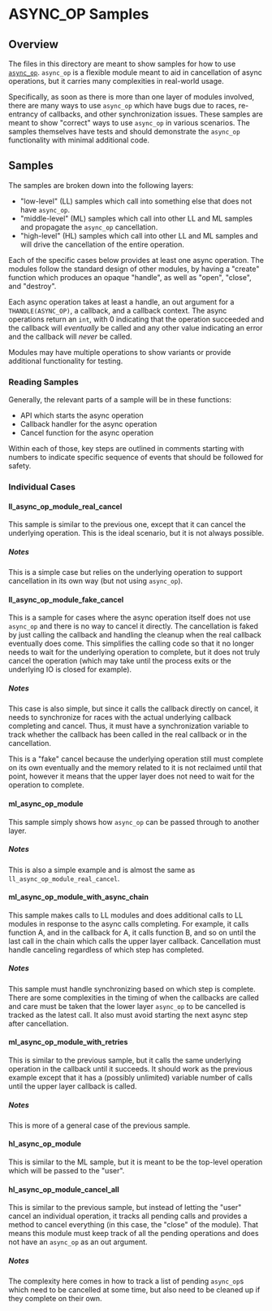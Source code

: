 # ASYNC_OP Samples

## Overview

The files in this directory are meant to show samples for how to use [`async_op`](../../devdoc/async_op.md).
`async_op` is a flexible module meant to aid in cancellation of async operations, but it carries many complexities
in real-world usage.

Specifically, as soon as there is more than one layer of modules involved, there are many ways to use `async_op` which have bugs due to races, re-entrancy of callbacks, and other synchronization issues. These samples are meant to show "correct" ways to use `async_op` in various scenarios. The samples themselves have tests and should demonstrate the `async_op` functionality with minimal additional code.

## Samples

The samples are broken down into the following layers:

- "low-level" (LL) samples which call into something else that does not have `async_op`.
- "middle-level" (ML) samples which call into other LL and ML samples and propagate the `async_op` cancellation.
- "high-level" (HL) samples which call into other LL and ML samples and will drive the cancellation of the entire operation.

Each of the specific cases below provides at least one async operation. The modules follow the standard design of other modules, by having a "create" function which produces an opaque "handle", as well as "open", "close", and "destroy".

Each async operation takes at least a handle, an out argument for a `THANDLE(ASYNC_OP)`, a callback, and a callback context. The async operations return an `int`, with 0 indicating that the operation succeeded and the callback will _eventually_ be called and any other value indicating an error and the callback will _never_ be called.

Modules may have multiple operations to show variants or provide additional functionality for testing.

### Reading Samples

Generally, the relevant parts of a sample will be in these functions:

 - API which starts the async operation
 - Callback handler for the async operation
 - Cancel function for the async operation

Within each of those, key steps are outlined in comments starting with numbers to indicate specific sequence of events that should be followed for safety.

### Individual Cases

#### ll_async_op_module_real_cancel

This sample is similar to the previous one, except that it can cancel the underlying operation. This is the ideal scenario, but it is not always possible.

##### Notes

This is a simple case but relies on the underlying operation to support cancellation in its own way (but not using `async_op`).

#### ll_async_op_module_fake_cancel

This is a sample for cases where the async operation itself does not use `async_op` and there is no way to cancel it directly. The cancellation is faked by just calling the callback and handling the cleanup when the real callback eventually does come. This simplifies the calling code so that it no longer needs to wait for the underlying operation to complete, but it does not truly cancel the operation (which may take until the process exits or the underlying IO is closed for example).

##### Notes

This case is also simple, but since it calls the callback directly on cancel, it needs to synchronize for races with the actual underlying callback completing and cancel. Thus, it must have a synchronization variable to track whether the callback has been called in the real callback or in the cancellation.

This is a "fake" cancel because the underlying operation still must complete on its own eventually and the memory related to it is not reclaimed until that point, however it means that the upper layer does not need to wait for the operation to complete.

#### ml_async_op_module

This sample simply shows how `async_op` can be passed through to another layer.

##### Notes

This is also a simple example and is almost the same as `ll_async_op_module_real_cancel`.

#### ml_async_op_module_with_async_chain

This sample makes calls to LL modules and does additional calls to LL modules in response to the async calls completing. For example, it calls function A, and in the callback for A, it calls function B, and so on until the last call in the chain which calls the upper layer callback. Cancellation must handle canceling regardless of which step has completed.

##### Notes

This sample must handle synchronizing based on which step is complete. There are some complexities in the timing of when the callbacks are called and care must be taken that the lower layer `async_op` to be cancelled is tracked as the latest call. It also must avoid starting the next async step after cancellation.

#### ml_async_op_module_with_retries

This is similar to the previous sample, but it calls the same underlying operation in the callback until it succeeds. It should work as the previous example except that it has a (possibly unlimited) variable number of calls until the upper layer callback is called.

##### Notes

This is more of a general case of the previous sample.

#### hl_async_op_module

This is similar to the ML sample, but it is meant to be the top-level operation which will be passed to the "user".

#### hl_async_op_module_cancel_all

This is similar to the previous sample, but instead of letting the "user" cancel an individual operation, it tracks all pending calls and provides a method to cancel everything (in this case, the "close" of the module). That means this module must keep track of all the pending operations and does not have an `async_op` as an out argument.

##### Notes

The complexity here comes in how to track a list of pending `async_op`s which need to be cancelled at some time, but also need to be cleaned up if they complete on their own.

